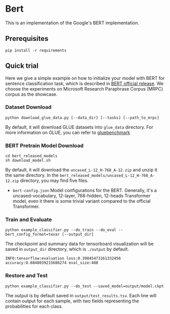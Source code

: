 # Bert

This is an implementation of the Google's BERT implementation.

## Prerequisites
```
pip install -r requirements
```
## Quick trial

Here we give a simple example on how to initialize your model with BERT for sentence classification task, 
which is described in [BERT official release](https://github.com/google-research/bert#sentence-and-sentence-pair-classification-tasks).
We choose the experiments on Microsoft Research Paraphrase Corpus (MRPC) corpus as the showcase.

### Dataset Download
```
python download_glue_data.py [--data_dir] [--tasks] [--path_to_mrpc]
```
By default, it will download GLUE datasets into `glue_data` directory. For more information on GLUE, you can refer to 
[gluebenchmark](https://gluebenchmark.com/tasks)

### BERT Pretrain Model Download

```
cd bert_released_models
sh download_model.sh
```
By default, it will download the `uncased_L-12_H-768_A-12.zip` and unzip it the same directory.
In the `bert_released_models/uncased_L-12_H-768_A-12.zip` directory, you may find five files.
- `bert-config.json` Model configurations for the BERT. Generally, it's a uncased-vocabulary, 12-layer, 768-hidden, 12-heads Transformer model, even it there is some trivial variant compared to the official Transformer.

### Train and Evaluate
```
python example_classifier.py --do_train --do_eval --bert_config_format=texar [--output_dir]
```

The checkpoint and summary data for tensorboard visualization will be saved in `output_dir`
directory, which is `./output` by default.
```
INFO:tensorflow:evaluation loss:0.39845473161332456 accuracy:0.8848039215686274 eval_size:408
```

### Restore and Test
```
python example_classifier.py --do_test --saved_model=output/model.ckpt
```
The output is by default saved in `output/test_results.tsv`.
Each line will contain output for each sample, with two fields representing the probabilities for each class.
